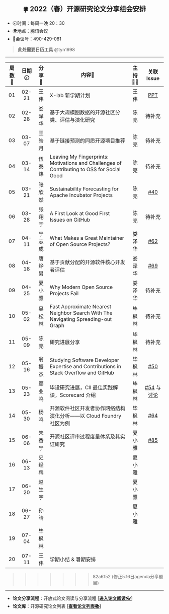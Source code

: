 ## <p align="center">🍀 2022（春）开源研究论文分享组会安排</p>

- 🕣时间：每周一晚 20：30
- 🌍地点：腾讯会议
- 📠会议号：490-429-081

> **此处需要日历工具** @tyn1998

****


周数📆  | 日期🕣 | 分享🙋 | 内容📒 | 主持💂‍♂️ | 关联 Issue 
:--------:|:--------:|:--------:|--------|:--------:|:--------:
01  | 02-21 | 王伟 | X-lab 新学期计划 | 王伟 | [PPT](https://xlab2017.yuque.com/msdpvs/mif83s/25968929)  
02  | 02-28 | 娄泽华 | 基于大规模图数据的开源社区分类、评估与演化研究 | 陈亮 | 待补充 
03  | 03-07 | 王皓月 | 基于链接预测的同质开源项目推荐 | 陈亮 | 待补充 
04  | 03-14 | 伍泰炜 | Leaving My Fingerprints: Motivations and Challenges of Contributing to OSS for Social Good | 陈亮 | 待补充 
05  | 03-21 | 张欣然 | Sustainability Forecasting for Apache Incubator Projects | 陈亮 | [#40](https://github.com/X-lab2017/open-research/issues/40) 
06  | 03-28 | 张翔宇 | A First Look at Good First Issues on GitHub | 陈亮 | 待补充 
07  | 04-11 | 宁志成 | What Makes a Great Maintainer of Open Source Projects? | 娄泽华 | [#62](https://github.com/X-lab2017/open-research/issues/62) 
08  | 04-18 | 唐烨男 | 基于贡献分配的开源软件核心开发者评估 | 娄泽华 | [#69](https://github.com/X-lab2017/open-research/issues/69) 
09  | 04-25 | 夏小雅 | Why Modern Open Source Projects Fail | 娄泽华 | 待补充 
10  | 05-02 | 吴松林 | Fast Approximate Nearest Neighbor Search With The Navigating Spreading-out Graph | 毕枫林 | 待补充 
11  | 05-09 | 陈亮 | 研究进展分享 | 毕枫林 | 待补充 
12  | 05-16 | 翁振杰 | Studying Software Developer Expertise and Contributions in Stack Overflow and GitHub | 毕枫林 | [#50](https://github.com/X-lab2017/open-research/issues/50) 
13  | 05-23 | 顾业鸣 | 毕设研究进展，CII 最佳实践解读，Scorecard 介绍 | 毕枫林 | [#54](https://github.com/X-lab2017/open-research/issues/54) 与 [讨论](https://github.com/X-lab2017/open-research/discussions/58)
14  | 05-30 | 杨鸣 | 开源软件社区开发者协作网络结构演化分析——以 Cloud Foundry社区为例 | 毕枫林 |[#64](https://github.com/X-lab2017/open-research/issues/64)
15  | 06-06 | 朱香宁 | 开源社区评审过程度量体系及其实证研究 | 夏小雅 | [#85](https://github.com/X-lab2017/open-research/issues/85)
16  | 06-13 | 史经犇 |  | 夏小雅 |
17  | 06-20 | 赵生宇 |  | 夏小雅 |
18  | 06-27 | 孙晴 |  | 夏小雅 |
19  | 07-04 | 毕枫林 |  |  |
20  | 07-11 | 王伟 | 学期小结 & 暑期安排 |  |
>>>>>>> 82a6152 (修正5.16日agenda分享题目)


****

* **论文分享流程**：开放式论文阅读与分享流程 [[**进入论文阅读👓**](https://github.com/X-lab2017/open-research/tree/main/OpenReading "论文阅读")]
* **论文库**：开源研究论文列表 [[**查看论文列表📚**](https://github.com/X-lab2017/open-research/blob/main/openlist.md "论文列表")]
